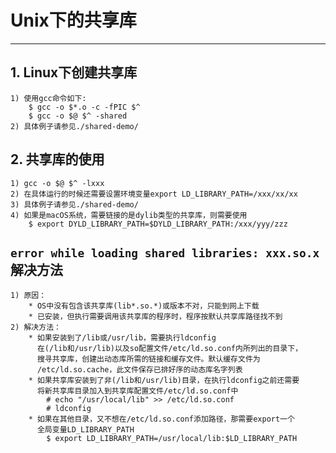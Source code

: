 # **Unix下的共享库** #
***

## **1. Linux下创建共享库** ##
    1) 使用gcc命令如下:
        $ gcc -o $*.o -c -fPIC $^
        $ gcc -o $@ $^ -shared
    2) 具体例子请参见./shared-demo/

## **2. 共享库的使用** ##
    1) gcc -o $@ $^ -lxxx
    2) 在具体运行的时候还需要设置环境变量export LD_LIBRARY_PATH=/xxx/xx/xx
    3) 具体例子请参见./shared-demo/
    4) 如果是macOS系统，需要链接的是dylib类型的共享库，则需要使用
        $ export DYLD_LIBRARY_PATH=$DYLD_LIBRARY_PATH:/xxx/yyy/zzz

## **`error while loading shared libraries: xxx.so.x`解决方法**
    1) 原因：
        * OS中没有包含该共享库(lib*.so.*)或版本不对，只能到网上下载
        * 已安装，但执行需要调用该共享库的程序时，程序按默认共享库路径找不到
    2) 解决方法：
        * 如果安装到了/lib或/usr/lib，需要执行ldconfig
          在(/lib和/usr/lib)以及so配置文件/etc/ld.so.conf内所列出的目录下，
          搜寻共享库，创建出动态库所需的链接和缓存文件。默认缓存文件为
          /etc/ld.so.cache，此文件保存已排好序的动态库名字列表
        * 如果共享库安装到了非(/lib和/usr/lib)目录，在执行ldconfig之前还需要
          将新共享库目录加入到共享库配置文件/etc/ld.so.conf中
            # echo "/usr/local/lib" >> /etc/ld.so.conf
            # ldconfig
        * 如果在其他目录，又不想在/etc/ld.so.conf添加路径，那需要export一个
          全局变量LD_LIBRARY_PATH
            $ export LD_LIBRARY_PATH=/usr/local/lib:$LD_LIBRARY_PATH
